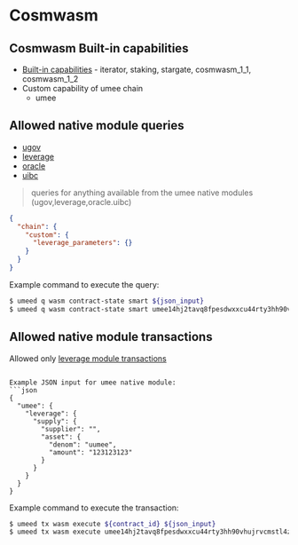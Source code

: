 # Cosmwasm

## Cosmwasm Built-in capabilities
   - [Built-in capabilities](https://github.com/CosmWasm/cosmwasm/blob/main/docs/CAPABILITIES-BUILT-IN.md) - iterator, staking, stargate, cosmwasm_1_1, cosmwasm_1_2
   - Custom capability of umee chain
     - umee

## Allowed native module queries

- [ugov](https://github.com/umee-network/umee/blob/main/proto/umee/ugov/v1/query.proto)
- [leverage](https://github.com/umee-network/umee/blob/main/proto/umee/leverage/v1/query.proto)
- [oracle](https://github.com/umee-network/umee/blob/main/proto/umee/oracle/v1/query.proto)
- [uibc](https://github.com/umee-network/umee/blob/main/proto/umee/uibc/v1/quota.proto)


>  queries for anything available from the umee native modules (ugov,leverage,oracle.uibc)
```json
{
  "chain": {
    "custom": {
      "leverage_parameters": {}
    }
  }
}
```

Example command to execute the query:
```bash
$ umeed q wasm contract-state smart ${json_input}
$ umeed q wasm contract-state smart umee14hj2tavq8fpesdwxxcu44rty3hh90vhujrvcmstl4zr3txmfvw9scsdqqx '{"chain":{"custom":{"leverage_params":{}}}}'
```

## Allowed native module transactions
Allowed only [leverage module transactions](https:github.com/umee-network/umee/blob/main/proto/umee/leverage/v1/tx.proto)

```

Example JSON input for umee native module:
```json
{
  "umee": {
    "leverage": {
      "supply": {
        "supplier": "",
        "asset": {
          "denom": "uumee",
          "amount": "123123123"
        }
      }
    }
  }
}
```

Example command to execute the transaction:
```bash
$ umeed tx wasm execute ${contract_id} ${json_input}
$ umeed tx wasm execute umee14hj2tavq8fpesdwxxcu44rty3hh90vhujrvcmstl4zr3txmfvw9scsdqqx '{"umee":{"leverage":{"supply_collateral":{"supplier":"umee1s84d29zk3k20xk9f0hvczkax90l9t94g72n6wm","asset":{"denom":"uumee","amount":"1234"}}}}}'
```
